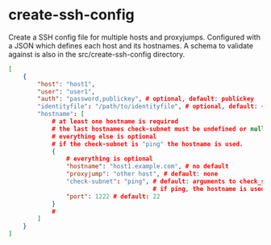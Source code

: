 # create-ssh-config

Create a SSH config file for multiple hosts and proxyjumps.
Configured with a JSON which defines each host and its hostnames.
A schema to validate against is also in the src/create-ssh-config directory.
```json
[
    {
        "host": "host1",
        "user": "user1",
        "auth": "password,publickey", # optional, default: publickey
        "identityfile": "/path/to/identityfile", # optional, default: ~/.ssh/id_ed25519
        "hostname": [
            # at least one hostname is required
            # the last hostnames check-subnet must be undefined or null
            # everything else is optional
            # if the check-subnet is "ping" the hostname is used.
            {
                # everything is optional
                "hostname": "host1.example.com", # no default
                "proxyjump": "other host", # default: none
                "check-subnet": "ping", # default: arguments to check_subnet script
                                        # if ping, the hostname is used
                "port": 1222 # default: 22
            }
            #
        ]
    }
]
```
